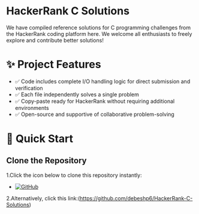 # HackerRank C Solutions
We have compiled reference solutions for C programming challenges from the HackerRank coding platform here. We welcome all enthusiasts to freely explore and contribute better solutions!

# ✨ Project Features
- ✅ Code includes complete I/O handling logic for direct submission and verification
- ✅ Each file independently solves a single problem
- ✅ Copy-paste ready for HackerRank without requiring additional environments
- ✅ Open-source and supportive of collaborative problem-solving

# 🚀 Quick Start
## Clone the Repository

1.Click the icon below to clone this repository instantly:
- [![GitHub](https://img.shields.io/badge/-GitHub-black?style=flat-square&logo=github&logoColor=white)](https://github.com/debeshp6/HackerRank-C-Solutions)

2.Alternatively, click this link:(https://github.com/debeshp6/HackerRank-C-Solutions)

<!-- by 黄俊榆 -->